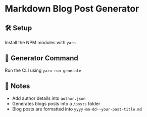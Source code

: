 # Markdown Blog Post Generator

## 🛠 Setup
Install the NPM modules with `yarn`

## 🚀 Generator Command
Run the CLI using `yarn run generate`

## 📝 Notes
  * Add author details into `author.json`
  * Generates blogs posts into a `/posts` folder
  * Blog posts are formatted into `yyyy-mm-dd--your-post-title.md`
